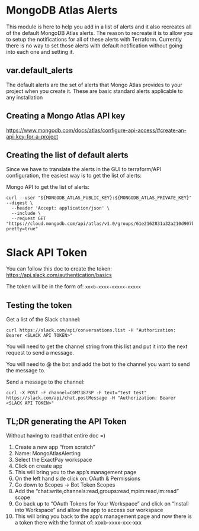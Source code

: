 # MongoDB Atlas Alerts
This module is here to help you add in a list of alerts and it also recreates all of the
default MongoDB Atlas alerts.  The reason to recreate it is to allow you to setup the
notifications for all of these alerts with Terraform.  Currently there is no way to
set those alerts with default notification without going into each one and setting it.


## var.default_alerts
The default alerts are the set of alerts that Mongo Atlas provides to your project when
you create it.  These are basic standard alerts applicable to any installation

## Creating a Mongo Atlas API key

https://www.mongodb.com/docs/atlas/configure-api-access/#create-an-api-key-for-a-project


## Creating the list of default alerts
Since we have to translate the alerts in the GUI to terraform/API configuration, the
easiest way is to get the list of alerts:

Mongo API to get the list of alerts:
```
curl --user "${MONGODB_ATLAS_PUBLIC_KEY}:${MONGODB_ATLAS_PRIVATE_KEY}" --digest \
  --header 'Accept: application/json' \
  --include \
  --request GET "https://cloud.mongodb.com/api/atlas/v1.0/groups/61e2162831a32a210d907b76/alertConfigs?pretty=true"
```

# Slack API Token

You can follow this doc to create the token: https://api.slack.com/authentication/basics

The token will be in the form of: `xoxb-xxxx-xxxxx-xxxxx`

## Testing the token
Get a list of the Slack channel:

```
curl https://slack.com/api/conversations.list -H "Authorization: Bearer <SLACK API TOKEN>"
```

You will need to get the channel string from this list and put it into the next request to send a message.

You will need to @ the bot and add the bot to the channel you want to send the message to.

Send a message to the channel:
```
curl -X POST -F channel=CGM7387SP -F text="test test" https://slack.com/api/chat.postMessage -H "Authorization: Bearer <SLACK API TOKEN>"
```

## TL;DR generating the API Token

Without having to read that entire doc =)

1. Create a new app “from scratch”
1. Name: MongoAtlasAlerting
1. Select the ExactPay workspace
1. Click on create app
1. This will bring you to the app’s management page
1. On the left hand side click on: OAuth & Permissions
1. Go down to Scopes → Bot Token Scopes
1. Add the “chat:write,channels:read,groups:read,mpim:read,im:read” scope
1. Go back up to “OAuth Tokens for Your Workspace” and click on “Install into Workspace” and allow the app to access our workspace
1. This will bring you back to the app’s management page and now there is a token there with the format of: xoxb-xxxx-xxx-xxx
